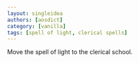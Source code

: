 ```yaml
---
layout: singleidea
authors: [aosdict]
category: [vanilla]
tags: [spell of light, clerical spells]
---
```

Move the spell of light to the clerical school.

